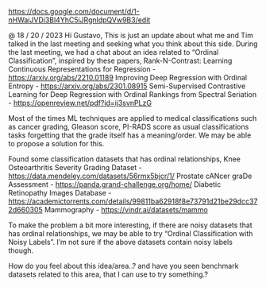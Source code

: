 https://docs.google.com/document/d/1-nHWaiJVDi3Bl4YhC5iJRgnldpQVw9B3/edit


@ 18 / 20 / 2023
Hi Gustavo,
This is just an update about what me and Tim talked in the last meeting and seeking what you think about this side.
During the last meeting,  we had a chat about an idea related to “Ordinal Classification”, inspired by these papers,
Rank-N-Contrast: Learning Continuous Representations for Regression - https://arxiv.org/abs/2210.01189
Improving Deep Regression with Ordinal Entropy - https://arxiv.org/abs/2301.08915
Semi-Supervised Contrastive Learning for Deep Regression with Ordinal Rankings from Spectral Seriation - https://openreview.net/pdf?id=ij3svnPLzG
 
Most of the times ML techniques are applied to medical classifications such as cancer grading, Gleason score, PI-RADS score as usual classifications tasks forgetting that the grade itself has a meaning/order. We may be able to propose a solution for this.
 
Found some classification datasets that has ordinal relationships,
Knee Osteoarthritis Severity Grading Dataset - https://data.mendeley.com/datasets/56rmx5bjcr/1/
Prostate cANcer graDe Assessment - https://panda.grand-challenge.org/home/
Diabetic Retinopathy Images Database - https://academictorrents.com/details/99811ba62918f8e73791d21be29dcc372d660305
Mammography - https://vindr.ai/datasets/mammo
 
To make the problem a bit more interesting, if there are noisy datasets that has ordinal relationships, we may be able to try “Ordinal Classification with Noisy Labels”. I’m not sure if the above datasets contain noisy labels though.
 
How do you feel about this idea/area..? and have you seen benchmark datasets related to this area, that I can use to try something.?
